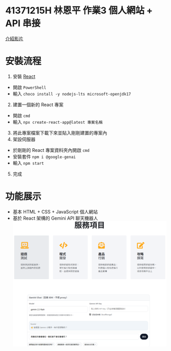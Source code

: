 # 41371215H 林恩平 作業3 個人網站 + API 串接
[介紹影片](https://youtu.be/_BOkz5XkTpU)
# 安裝流程
1. 安裝 [React](https://reactnative.dev/docs/next/set-up-your-environment)
- 開啟 `PowerShell`
- 輸入 `choco install -y nodejs-lts microsoft-openjdk17`
2. 建置一個新的 React 專案
- 開啟 `cmd`
- 輸入 `npx create-react-app@latest 專案名稱`
3. 將此專案檔案下載下來並貼入剛剛建置的專案內
4. 架設伺服器
- 於剛剛的 React 專案資料夾內開啟 `cmd`
- 安裝套件 `npm i @google-genai`
- 輸入 `npm start`
5. 完成
# 功能展示
- 基本 HTML + CSS + JavaScript 個人網站
- 基於 React 架構的 Gemini API 聊天機器人
![Gemini AI 展示](/IMG1.png)
